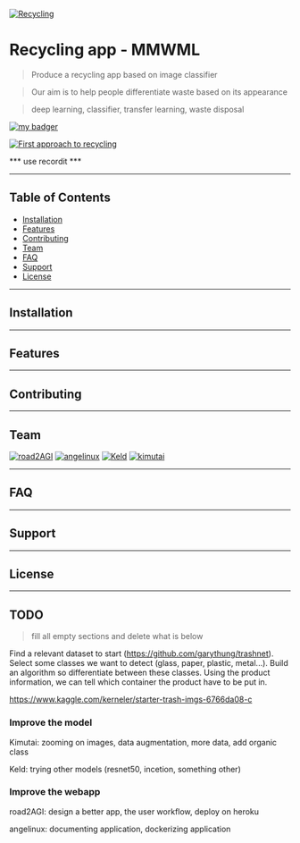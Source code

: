 [ ![Recycling](http://sites.psu.edu/aspsy/wp-content/uploads/sites/8070/2014/11/recycle.jpg)](http://herokuapp)

# Recycling app - MMWML

> Produce a recycling app based on image classifier

> Our aim is to help people differentiate waste based on its appearance

> deep learning, classifier, transfer learning, waste disposal

[![my badger](https://img.shields.io/badge/mybadger-whatever&nbsp;you&nbsp;want-brightgreen)](http://badges.github.io/badgerbadgerbadger/)

[![First approach to recycling](https://i.pinimg.com/736x/57/4b/a4/574ba4df89498ac8a705119b575eb7c7.jpg)]()

*** use recordit ***

---

## Table of Contents

- [Installation](#installation)
- [Features](#features)
- [Contributing](#contributing)
- [Team](#team)
- [FAQ](#faq)
- [Support](#support)
- [License](#license)

---

## Installation

---

## Features

---

## Contributing

---

## Team 

[![road2AGI](https://avatars0.githubusercontent.com/u/29116904?s=200&v=4)](https://github.com/florianrougier)
[![angelinux](https://avatars3.githubusercontent.com/u/1552481?s=200&v=4)](https://github.com/angelinux)
[![Keld](https://avatars2.githubusercontent.com/u/54741534?s=200&v=4)](https://github.com/Keld-j) 
[![kimutai](https://avatars2.githubusercontent.com/u/47734618?s=200&v=4)](https://github.com/marchemjor) 

---

## FAQ

---

## Support


---

## License


---

## TODO

> fill all empty sections and delete what is below

Find a relevant dataset to start (https://github.com/garythung/trashnet).
Select some classes we want to detect (glass, paper, plastic, metal...).
Build an algorithm so differentiate between these classes.
Using the product information, we can tell which container the product have to be put in.


https://www.kaggle.com/kerneler/starter-trash-imgs-6766da08-c


### Improve the model

Kimutai: zooming on images, data augmentation, more data, add organic class

Keld: trying other models (resnet50, incetion, something other)


### Improve the webapp

road2AGI: design a better app, the user workflow, deploy on heroku

angelinux: documenting application, dockerizing application
